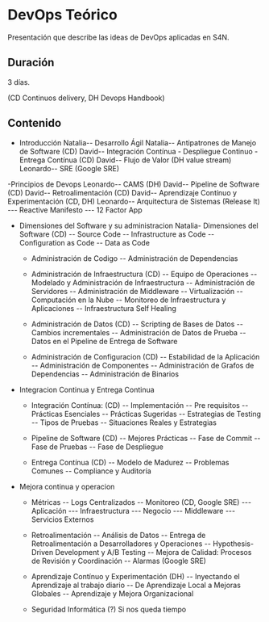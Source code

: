 # DevOps Teórico

Presentación que describe las ideas de DevOps aplicadas en S4N.

## Duración
3 días.

(CD Continuos delivery, DH Devops Handbook)

## Contenido

- Introducción
    Natalia-- Desarrollo Ágil 
    Natalia-- Antipatrones de Manejo de Software (CD)
    David-- Integración Contínua - Despliegue Continuo - Entrega Contínua (CD)
    David-- Flujo de Valor (DH value stream)
    Leonardo-- SRE (Google SRE)

-Principios de Devops
    Leonardo-- CAMS (DH)
    David-- Pipeline de Software (CD)
    David-- Retroalimentación (CD)
    David-- Aprendizaje Contínuo y Experimentación (CD, DH)
    Leonardo-- Arquitectura de Sistemas (Release It)
                --- Reactive Manifesto
                --- 12 Factor App

- Dimensiones del Software y su administracion
    Natalia- Dimensiones del Software (CD)
        -- Source Code
        -- Infrastructure as Code
        -- Configuration as Code
        -- Data as Code
    
    - Administración de Codigo
        -- Administración de Dependencias

    - Administración de Infraestructura (CD)
        -- Equipo de Operaciones
        -- Modelado y Administración de Infraestructura
        -- Administración de Servidores
        -- Administración de Middleware
        -- Virtualización
        -- Computación en la Nube
        -- Monitoreo de Infraestructura y Aplicaciones
        -- Infraestructura Self Healing

    - Administración de Datos (CD)
        -- Scripting de Bases de Datos
        -- Cambios incrementales
        -- Administración de Datos de Prueba
        -- Datos en el Pipeline de Entrega de Software

    - Administración de Configuracion (CD)
        -- Estabilidad de la Aplicación
        -- Administración de Componentes
        -- Administración de Grafos de Dependencias
        -- Administración de Binarios



- Integracion Continua y Entrega Continua
    - Integración Contínua: (CD)
        -- Implementación
        -- Pre requisitos
        -- Prácticas Esenciales
        -- Prácticas Sugeridas
        -- Estrategias de Testing
        -- Tipos de Pruebas
        -- Situaciones Reales y Estrategias

    - Pipeline de Software (CD)
        -- Mejores Prácticas
        -- Fase de Commit
        -- Fase de Pruebas
        -- Fase de Despliegue

    - Entrega Contínua (CD)
        -- Modelo de Madurez
        -- Problemas Comunes
        -- Compliance y Auditoría


- Mejora continua y operacion

    - Métricas
    -- Logs Centralizados
    -- Monitoreo (CD, Google SRE)
    --- Aplicación
    --- Infraestructura
    --- Negocio
    --- Middleware
    --- Servicios Externos

    - Retroalimentación
    -- Análisis de Datos
    -- Entrega de Retroalimentación a Desarrolladores y Operaciones
    -- Hypothesis-Driven Development y A/B Testing
    -- Mejora de Calidad: Procesos de Revisión y Coordinación
    -- Alarmas (Google SRE)

    - Aprendizaje Contínuo y Experimentación (DH)
    -- Inyectando el Aprendizaje al trabajo diario
    -- De Aprendizaje Local a Mejoras Globales
    -- Aprendizaje y Mejora Organizacional


    - Seguridad Informática (?)
        Si nos queda tiempo



